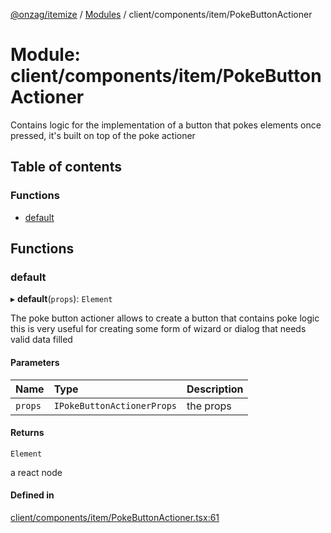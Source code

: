 [@onzag/itemize](../README.md) / [Modules](../modules.md) / client/components/item/PokeButtonActioner

# Module: client/components/item/PokeButtonActioner

Contains logic for the implementation of a button that pokes elements once pressed, it's built
on top of the poke actioner

## Table of contents

### Functions

- [default](client_components_item_PokeButtonActioner.md#default)

## Functions

### default

▸ **default**(`props`): `Element`

The poke button actioner allows to create a button that contains poke logic
this is very useful for creating some form of wizard or dialog that needs
valid data filled

#### Parameters

| Name | Type | Description |
| :------ | :------ | :------ |
| `props` | `IPokeButtonActionerProps` | the props |

#### Returns

`Element`

a react node

#### Defined in

[client/components/item/PokeButtonActioner.tsx:61](https://github.com/onzag/itemize/blob/f2f29986/client/components/item/PokeButtonActioner.tsx#L61)
